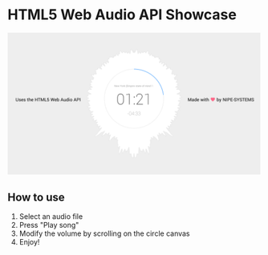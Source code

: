 # HTML5 Web Audio API Showcase

![Screenshot of the Project](screenshot.png)

## How to use

1. Select an audio file
2. Press "Play song"
3. Modify the volume by scrolling on the circle canvas
4. Enjoy!
